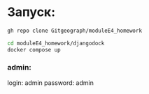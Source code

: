 # Запуск:

```bash
gh repo clone Gitgeograph/moduleE4_homework
```

```bash
cd moduleE4_homework/djangodock
docker compose up
```

### admin:
login: admin
password: admin
